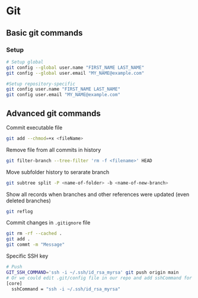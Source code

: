 # Git

## Basic git commands

### Setup
```bash
# Setup global
git config --global user.name "FIRST_NAME LAST_NAME"
git config --global user.email "MY_NAME@example.com"

#Setup repository-specific
git config user.name "FIRST_NAME LAST_NAME"
git config user.email "MY_NAME@example.com"
```

## Advanced git commands

Commit executable file
```bash
git add --chmod=+x <fileName>
```

Remove file from all commits in history
```bash
git filter-branch --tree-filter 'rm -f <filename>' HEAD
```

Move subfolder history to serarate branch 
```bash
git subtree split -P <name-of-folder> -b <name-of-new-branch>
```

Show all records when branches and other references were updated (even deleted branches)
```bash
git reflog
```

Commit changes in `.gitignore` file
```bash
git rm -rf --cached .
git add .
git commt -m "Message"
```

Specific SSH key
```bash
# Push
GIT_SSH_COMMAND='ssh -i ~/.ssh/id_rsa_myrsa' git push origin main
# Or we could edit .git/config file in our repo and add sshCommand for [core]
[core]
  sshCommand = "ssh -i ~/.ssh/id_rsa_myrsa"
```